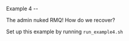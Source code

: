 Example 4 -- 

The admin nuked RMQ! How do we recover?

Set up this example by running `run_example4.sh`

